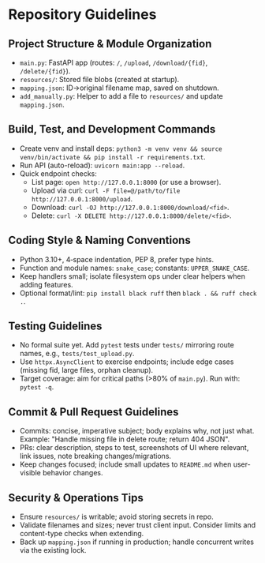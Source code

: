 # Repository Guidelines

## Project Structure & Module Organization
- `main.py`: FastAPI app (routes: `/`, `/upload`, `/download/{fid}`, `/delete/{fid}`).
- `resources/`: Stored file blobs (created at startup).
- `mapping.json`: ID→original filename map, saved on shutdown.
- `add_manually.py`: Helper to add a file to `resources/` and update `mapping.json`.

## Build, Test, and Development Commands
- Create venv and install deps: `python3 -m venv venv && source venv/bin/activate && pip install -r requirements.txt`.
- Run API (auto-reload): `uvicorn main:app --reload`.
- Quick endpoint checks:
  - List page: `open http://127.0.0.1:8000` (or use a browser).
  - Upload via curl: `curl -F file=@/path/to/file http://127.0.0.1:8000/upload`.
  - Download: `curl -OJ http://127.0.0.1:8000/download/<fid>`.
  - Delete: `curl -X DELETE http://127.0.0.1:8000/delete/<fid>`.

## Coding Style & Naming Conventions
- Python 3.10+, 4‑space indentation, PEP 8, prefer type hints.
- Function and module names: `snake_case`; constants: `UPPER_SNAKE_CASE`.
- Keep handlers small; isolate filesystem ops under clear helpers when adding features.
- Optional format/lint: `pip install black ruff` then `black . && ruff check .`.

## Testing Guidelines
- No formal suite yet. Add `pytest` tests under `tests/` mirroring route names, e.g., `tests/test_upload.py`.
- Use `httpx.AsyncClient` to exercise endpoints; include edge cases (missing fid, large files, orphan cleanup).
- Target coverage: aim for critical paths (>80% of `main.py`). Run with: `pytest -q`.

## Commit & Pull Request Guidelines
- Commits: concise, imperative subject; body explains why, not just what. Example: "Handle missing file in delete route; return 404 JSON".
- PRs: clear description, steps to test, screenshots of UI where relevant, link issues, note breaking changes/migrations.
- Keep changes focused; include small updates to `README.md` when user-visible behavior changes.

## Security & Operations Tips
- Ensure `resources/` is writable; avoid storing secrets in repo.
- Validate filenames and sizes; never trust client input. Consider limits and content-type checks when extending.
- Back up `mapping.json` if running in production; handle concurrent writes via the existing lock.
